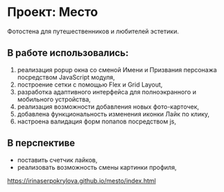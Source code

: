 # Проект: Место

Фотостена для путешественников и любителей эстетики.

## В работе использовались:

1. реализация popup окна со сменой Имени и Призвания персонажа посредством JavaScript модуля,
2. построение сетки с помощью Flex и Grid Layout,
3. разработка адаптивного интерфейса для полноэкранного и мобильного устройства,
4. реализация возможности добавления новых фото-карточек,
5. добавлена функциональность изменения иконки Лайк по клику,
6. настроена валидация форм попапов посредством js,

## В перспективе

- поставить счетчик лайков,
- реализовать возможность смены картинки профиля,

https://irinaserpokrylova.github.io/mesto/index.html
